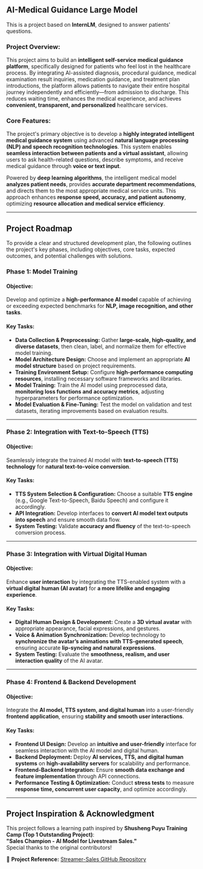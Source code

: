 ## **AI-Medical Guidance Large Model**  

This is a project based on **InternLM**, designed to answer patients' questions.  

### **Project Overview:**  
This project aims to build an **intelligent self-service medical guidance platform**, specifically designed for patients who feel lost in the healthcare process. By integrating AI-assisted diagnosis, procedural guidance, medical examination result inquiries, medication guidance, and treatment plan introductions, the platform allows patients to navigate their entire hospital journey independently and efficiently—from admission to discharge. This reduces waiting time, enhances the medical experience, and achieves **convenient, transparent, and personalized** healthcare services.  

### **Core Features:**  
The project's primary objective is to develop a **highly integrated intelligent medical guidance system** using advanced **natural language processing (NLP) and speech recognition technologies**. This system enables **seamless interaction between patients and a virtual assistant**, allowing users to ask health-related questions, describe symptoms, and receive medical guidance through **voice or text input**.  

Powered by **deep learning algorithms**, the intelligent medical model **analyzes patient needs**, provides **accurate department recommendations**, and directs them to the most appropriate medical service units. This approach enhances **response speed, accuracy, and patient autonomy**, optimizing **resource allocation and medical service efficiency**.  

---

## **Project Roadmap**  
To provide a clear and structured development plan, the following outlines the project's key phases, including objectives, core tasks, expected outcomes, and potential challenges with solutions.  

### **Phase 1: Model Training**  
#### **Objective:**  
Develop and optimize a **high-performance AI model** capable of achieving or exceeding expected benchmarks for **NLP, image recognition, and other tasks**.  

#### **Key Tasks:**  
- **Data Collection & Preprocessing:** Gather **large-scale, high-quality, and diverse datasets**, then clean, label, and normalize them for effective model training.  
- **Model Architecture Design:** Choose and implement an appropriate **AI model structure** based on project requirements.  
- **Training Environment Setup:** Configure **high-performance computing resources**, installing necessary software frameworks and libraries.  
- **Model Training:** Train the AI model using preprocessed data, **monitoring loss functions and accuracy metrics**, adjusting hyperparameters for performance optimization.  
- **Model Evaluation & Fine-Tuning:** Test the model on validation and test datasets, iterating improvements based on evaluation results.  

---

### **Phase 2: Integration with Text-to-Speech (TTS)**  
#### **Objective:**  
Seamlessly integrate the trained AI model with **text-to-speech (TTS) technology** for **natural text-to-voice conversion**.  

#### **Key Tasks:**  
- **TTS System Selection & Configuration:** Choose a suitable **TTS engine** (e.g., Google Text-to-Speech, Baidu Speech) and configure it accordingly.  
- **API Integration:** Develop interfaces to **convert AI model text outputs into speech** and ensure smooth data flow.  
- **System Testing:** Validate **accuracy and fluency** of the text-to-speech conversion process.  

---

### **Phase 3: Integration with Virtual Digital Human**  
#### **Objective:**  
Enhance **user interaction** by integrating the TTS-enabled system with a **virtual digital human (AI avatar)** for **a more lifelike and engaging experience**.  

#### **Key Tasks:**  
- **Digital Human Design & Development:** Create a **3D virtual avatar** with appropriate appearance, facial expressions, and gestures.  
- **Voice & Animation Synchronization:** Develop technology to **synchronize the avatar’s animations with TTS-generated speech**, ensuring accurate **lip-syncing and natural expressions**.  
- **System Testing:** Evaluate the **smoothness, realism, and user interaction quality** of the AI avatar.  

---

### **Phase 4: Frontend & Backend Development**  
#### **Objective:**  
Integrate the **AI model, TTS system, and digital human** into a user-friendly **frontend application**, ensuring **stability and smooth user interactions**.  

#### **Key Tasks:**  
- **Frontend UI Design:** Develop an **intuitive and user-friendly** interface for seamless interaction with the AI model and digital human.  
- **Backend Deployment:** Deploy **AI services, TTS, and digital human systems** on **high-availability servers** for scalability and performance.  
- **Frontend-Backend Integration:** Ensure **smooth data exchange and feature implementation** through API connections.  
- **Performance Testing & Optimization:** Conduct **stress tests** to measure **response time, concurrent user capacity**, and optimize accordingly.  

---

## **Project Inspiration & Acknowledgment**  
This project follows a learning path inspired by **Shusheng Puyu Training Camp (Top 1 Outstanding Project)**:  
**"Sales Champion - AI Model for Livestream Sales."**  
Special thanks to the original contributors!  

🔗 **Project Reference:** [Streamer-Sales GitHub Repository](https://github.com/PeterH0323/Streamer-Sales)  